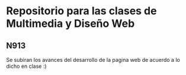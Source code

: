 # Repositorio para las clases de Multimedia y Diseño Web
## N913
Se subiran los avances del desarrollo de la pagina web de acuerdo a lo dicho en clase :)